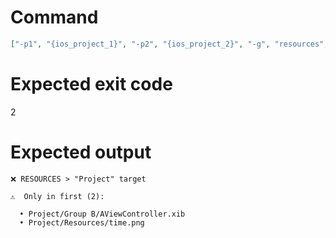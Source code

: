 # Command
```json
["-p1", "{ios_project_1}", "-p2", "{ios_project_2}", "-g", "resources", "-t", "Project", "-v"]
```

# Expected exit code
2

# Expected output
```
❌ RESOURCES > "Project" target

⚠️  Only in first (2):

  • Project/Group B/AViewController.xib
  • Project/Resources/time.png




```
